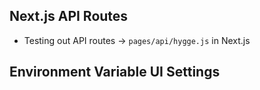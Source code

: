 ## Next.js API Routes

- Testing out API routes -> `pages/api/hygge.js` in Next.js

## Environment Variable UI Settings

